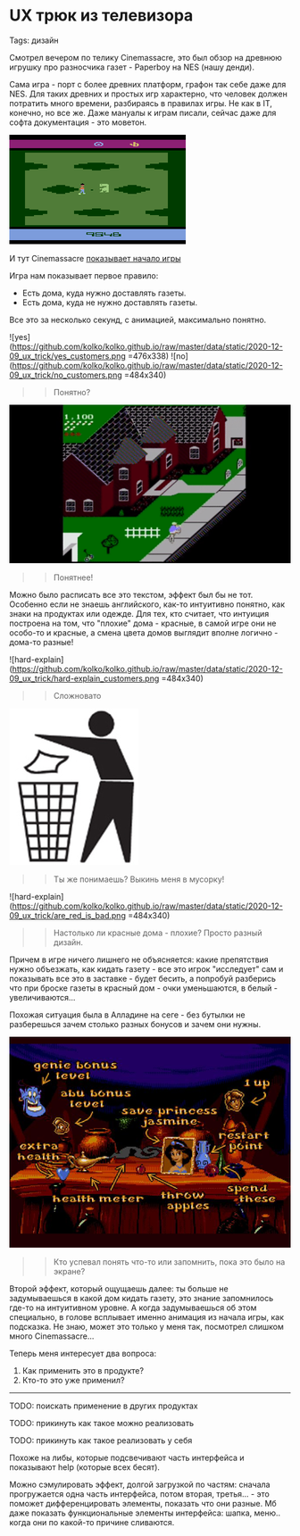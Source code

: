 # UX трюк из телевизора
Tags: дизайн


Смотрел вечером по телику Cinemassacre, это был обзор на древнюю игрушку про разносчика газет - Paperboy на NES (нашу денди).

Сама игра - порт с более древних платформ, графон так себе даже для NES. Для таких древних и простых игр характерно, что человек должен потратить много времени, разбираясь в правилах игры. Не как в IT, конечно, но все же. Даже мануалы к играм писали, сейчас даже для софта документация - это моветон.

![IT](https://github.com/kolko/kolko.github.io/raw/master/data/static/2020-12-09_ux_trick/it.png)

И тут Cinemassacre [показывает начало игры](https://www.youtube.com/embed/5oH0rzY5zOA?start=140)

Игра нам показывает первое правило:
  * Есть дома, куда нужно доставлять газеты.
  * Есть дома, куда не нужно доставлять газеты.

Все это за несколько секунд, с анимацией, максимально понятно.

![yes](https://github.com/kolko/kolko.github.io/raw/master/data/static/2020-12-09_ux_trick/yes_customers.png =476x338) ![no](https://github.com/kolko/kolko.github.io/raw/master/data/static/2020-12-09_ux_trick/no_customers.png =484x340)

>> Понятно?

![animation](https://github.com/kolko/kolko.github.io/raw/master/data/static/2020-12-09_ux_trick/animation.gif)

>> Понятнее!

Можно было расписать все это текстом, эффект был бы не тот. Особенно если не знаешь английского, как-то интуитивно понятно, как знаки на продуктах или одежде. Для тех, кто считает, что интуиция построена на том, что "плохие" дома - красные, в самой игре они не особо-то и красные, а смена цвета домов выглядит вполне логично - дома-то разные!


![hard-explain](https://github.com/kolko/kolko.github.io/raw/master/data/static/2020-12-09_ux_trick/hard-explain_customers.png =484x340)
>> Сложновато


![track](https://github.com/kolko/kolko.github.io/raw/master/data/static/2020-12-09_ux_trick/trash.jpg)
>> Ты же понимаешь? Выкинь меня в мусорку!


![hard-explain](https://github.com/kolko/kolko.github.io/raw/master/data/static/2020-12-09_ux_trick/are_red_is_bad.png =484x340)
>> Настолько ли красные дома - плохие? Просто разный дизайн.


Причем в игре ничего лишнего не объясняется: какие препятствия нужно объезжать, как кидать газету - все это игрок "исследует" сам и показывать все это в заcтавке - будет бесить, а попробуй разберись что при броске газеты в красный дом - очки уменьшаются, в белый - увеличиваются...


Похожая ситуация была в Алладине на сеге - без бутылки не разберешься зачем столько разных бонусов и зачем они нужны.

![Alladin](https://github.com/kolko/kolko.github.io/raw/master/data/static/2020-12-09_ux_trick/aladdin.jpg)
>> Кто успевал понять что-то или запомнить, пока это было на экране?

Второй эффект, который ощущаешь далее: ты больше не задумываешься в какой дом кидать газету, это знание запомнилось где-то на интуитивном уровне. А когда задумываешься об этом специально, в голове всплывает именно анимация из начала игры, как подсказка. Не знаю, может это только у меня так, посмотрел слишком много Cinemassacre...


Теперь меня интересует два вопроса:
1. Как применить это в продукте?
2. Кто-то это уже применил?


-------------


TODO: поискать применение в других продуктах

TODO: прикинуть как такое можно реализовать

TODO: прикинуть как такое реализовать у себя


Похоже на либы, которые подсвечивают часть интерфейса и показывают help (которые всех бесят).

Можно сэмулировать эффект, долгой загрузкой по частям: сначала прогружается одна часть интерфейса, потом вторая, третья... - это поможет дифференцировать элементы, показать что они разные. Мб даже показать функциональные элементы интерфейса: шапка, меню.. когда они по какой-то причине сливаются.

